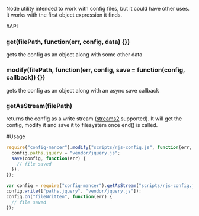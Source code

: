 Node utility intended to work with config files, but it could have other uses.
It works with the first object expression it finds.

#API

### get(filePath, function(err, config, data) {})

gets the config as an object along with some other data

### modify(filePath, function(err, config, save = function(config, callback)) {})

gets the config as an object along with an async save callback

### getAsStream(filePath)

returns the config as a write stream ([streams2](http://blog.nodejs.org/2012/12/20/streams2/) supported).
It will get the config, modify it and save it to filesystem once end() is called.

#Usage

```javascript
require("config-mancer").modify("scripts/rjs-config.js", function(err, config, save) {
  config.paths.jquery = "vendor/jquery.js";
  save(config, function(err) {
    // file saved
  });
});
```

```javascript
var config = require("config-mancer").getAsStream("scripts/rjs-config.js")
config.write(["paths.jquery", "vendor/jquery.js"]);
config.on("fileWritten", function(err) {
  // file saved
});
```
